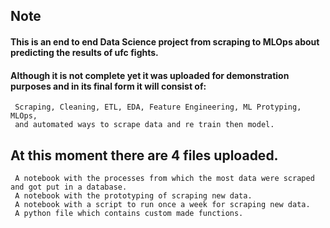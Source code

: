 ## Note

#### This is an end to end Data Science project from scraping to MLOps about predicting the results of ufc fights.
#### Although it is not complete yet it was uploaded for demonstration purposes and in its final form it will consist of:
     Scraping, Cleaning, ETL, EDA, Feature Engineering, ML Protyping, MLOps,
     and automated ways to scrape data and re train then model.
  
## At this moment there are 4 files uploaded.
     A notebook with the processes from which the most data were scraped and got put in a database.
     A notebook with the prototyping of scraping new data.
     A notebook with a script to run once a week for scraping new data.
     A python file which contains custom made functions.
